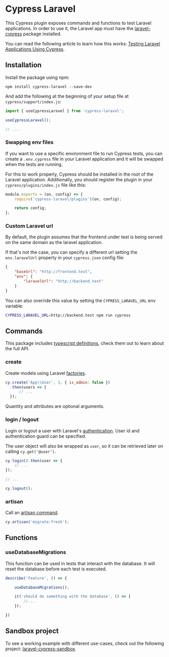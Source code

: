 # Cypress Laravel

This Cypress plugin exposes commands and functions to test Laravel applications. In order to use it, the Laravel app must have the [laravel-cypress](https://github.com/NoelDeMartin/laravel-cypress) package installed.

You can read the following article to learn how this works: [Testing Laravel Applications Using Cypress](https://noeldemartin.com/blog/testing-laravel-applications-using-cypress).

## Installation

Install the package using npm:

```
npm install cypress-laravel --save-dev
```

And add the following at the beginning of your setup file at `cypress/support/index.js`:

```js
import { useCypressLaravel } from 'cypress-laravel';

useCypressLaravel();

// ...
```

### Swapping env files

If you want to use a specific environment file to run Cypress tests, you can create a `.env.cypress` file in your Laravel application and it will be swapped when the tests are running.

For this to work properly, Cypress should be installed in the root of the Laravel application. Additionally, you should register the plugin in your `cypress/plugins/index.js` file like this:

```js
module.exports = (on, config) => {
    require('cypress-laravel/plugins')(on, config);

    return config;
};
```

### Custom Laravel url

By default, the plugin assumes that the frontend under test is being served on the same domain as the laravel application.

If that's not the case, you can specify a different url setting the `env.laravelUrl` property in your `cypress.json` config file:

```json
{
    "baseUrl": "http://frontend.test",
    "env": {
        "laravelUrl": "http://backend.test"
    }
}
```

You can also override this value by setting the `CYPRESS_LARAVEL_URL` env variable:

```sh
CYPRESS_LARAVEL_URL=http://backend.test npm run cypress
```

## Commands

This package includes [typescript definitions](types/index.d.ts), check them out to learn about the full API.

### create

Create models using Laravel [factories](https://laravel.com/docs/6.x/database-testing#using-factories).

```js
cy.create('App\\User', 3, { is_admin: false })
  .then(users => {
      // ...
  });
```

Quantity and attributes are optional arguments.

### login / logout

Login or logout a user with Laravel's [authentication](https://laravel.com/docs/6.x/authentication). User id and authentication guard can be specified.

The user object will also be wrapped as `user`, so it can be retrieved later on calling `cy.get('@user')`.

```js
cy.login().then(user => {
    // ...
});

// ...

cy.logout();
```

### artisan

Call an [artisan command](https://laravel.com/docs/7.x/artisan).

```js
cy.artisan('migrate:fresh');
```

## Functions

### useDatabaseMigrations

This function can be used in tests that interact with the database. It will reset the database before each test is executed.

```js
describe('Feature', () => {

    useDatabaseMigrations();

    it('should do something with the database', () => {
        //...
    });

})
```

## Sandbox project

To see a working example with different use-cases, check out the following project: [laravel-cypress-sandbox](https://github.com/NoelDeMartin/laravel-cypress-sandbox/).
